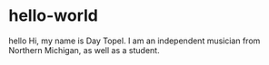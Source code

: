# hello-world
hello
Hi, my name is Day Topel. I am an independent musician from Northern Michigan, as well as a student. 
